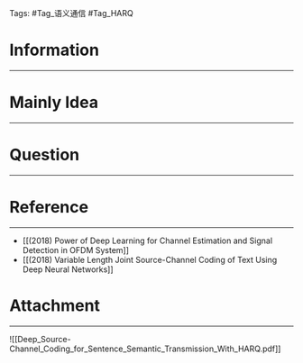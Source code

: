 Tags: #Tag_语义通信 #Tag_HARQ
# Information
---


# Mainly Idea
---


# Question
---


# Reference
---
- [[(2018) Power of Deep Learning for Channel Estimation and Signal Detection in OFDM System]]
- [[(2018) Variable Length Joint Source-Channel Coding of Text Using Deep Neural Networks]]

# Attachment
---
![[Deep_Source-Channel_Coding_for_Sentence_Semantic_Transmission_With_HARQ.pdf]]